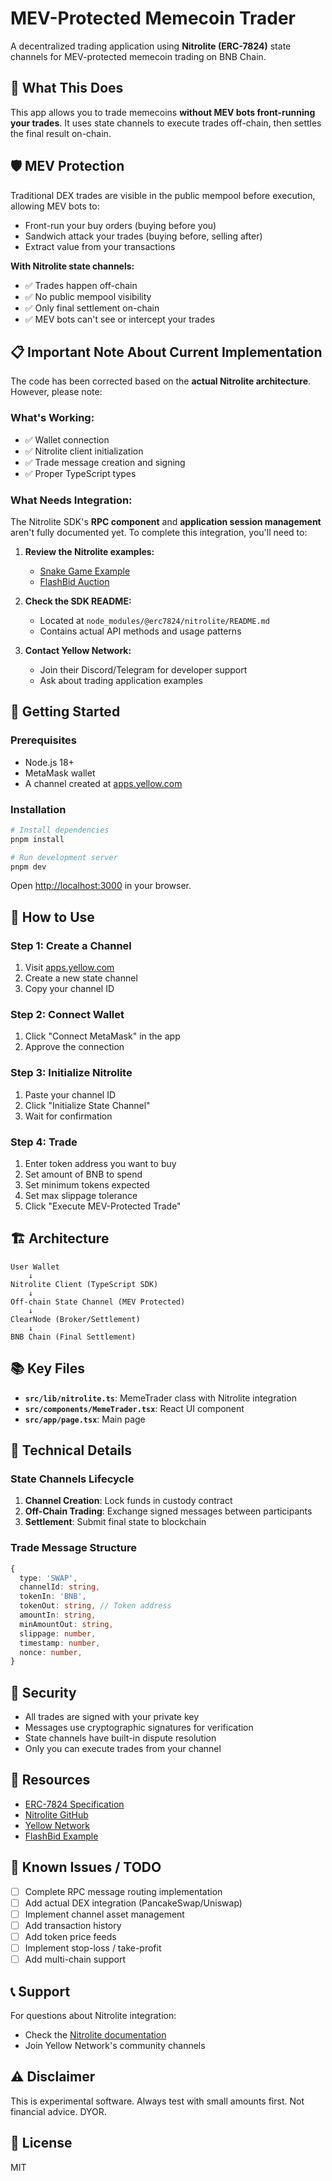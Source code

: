 # MEV-Protected Memecoin Trader

A decentralized trading application using **Nitrolite (ERC-7824)** state channels for MEV-protected memecoin trading on BNB Chain.

## 🎯 What This Does

This app allows you to trade memecoins **without MEV bots front-running your trades**. It uses state channels to execute trades off-chain, then settles the final result on-chain.

## 🛡️ MEV Protection

Traditional DEX trades are visible in the public mempool before execution, allowing MEV bots to:
- Front-run your buy orders (buying before you)
- Sandwich attack your trades (buying before, selling after)
- Extract value from your transactions

**With Nitrolite state channels:**
- ✅ Trades happen off-chain
- ✅ No public mempool visibility
- ✅ Only final settlement on-chain
- ✅ MEV bots can't see or intercept your trades

## 📋 Important Note About Current Implementation

The code has been corrected based on the **actual Nitrolite architecture**. However, please note:

### What's Working:
- ✅ Wallet connection
- ✅ Nitrolite client initialization
- ✅ Trade message creation and signing
- ✅ Proper TypeScript types

### What Needs Integration:
The Nitrolite SDK's **RPC component** and **application session management** aren't fully documented yet. To complete this integration, you'll need to:

1. **Review the Nitrolite examples:**
   - [Snake Game Example](https://github.com/erc7824/nitrolite)
   - [FlashBid Auction](https://yellow.com/news/flashbid-debuts-as-zero-gas-auction-platform-using-erc-7824-state-channels)

2. **Check the SDK README:**
   - Located at `node_modules/@erc7824/nitrolite/README.md`
   - Contains actual API methods and usage patterns

3. **Contact Yellow Network:**
   - Join their Discord/Telegram for developer support
   - Ask about trading application examples

## 🚀 Getting Started

### Prerequisites
- Node.js 18+
- MetaMask wallet
- A channel created at [apps.yellow.com](https://apps.yellow.com)

### Installation

```bash
# Install dependencies
pnpm install

# Run development server
pnpm dev
```

Open [http://localhost:3000](http://localhost:3000) in your browser.

## 📝 How to Use

### Step 1: Create a Channel
1. Visit [apps.yellow.com](https://apps.yellow.com)
2. Create a new state channel
3. Copy your channel ID

### Step 2: Connect Wallet
1. Click "Connect MetaMask" in the app
2. Approve the connection

### Step 3: Initialize Nitrolite
1. Paste your channel ID
2. Click "Initialize State Channel"
3. Wait for confirmation

### Step 4: Trade
1. Enter token address you want to buy
2. Set amount of BNB to spend
3. Set minimum tokens expected
4. Set max slippage tolerance
5. Click "Execute MEV-Protected Trade"

## 🏗️ Architecture

```
User Wallet
    ↓
Nitrolite Client (TypeScript SDK)
    ↓
Off-chain State Channel (MEV Protected)
    ↓
ClearNode (Broker/Settlement)
    ↓
BNB Chain (Final Settlement)
```

## 📚 Key Files

- **`src/lib/nitrolite.ts`**: MemeTrader class with Nitrolite integration
- **`src/components/MemeTrader.tsx`**: React UI component
- **`src/app/page.tsx`**: Main page

## 🔧 Technical Details

### State Channels Lifecycle

1. **Channel Creation**: Lock funds in custody contract
2. **Off-Chain Trading**: Exchange signed messages between participants
3. **Settlement**: Submit final state to blockchain

### Trade Message Structure

```typescript
{
  type: 'SWAP',
  channelId: string,
  tokenIn: 'BNB',
  tokenOut: string, // Token address
  amountIn: string,
  minAmountOut: string,
  slippage: number,
  timestamp: number,
  nonce: number,
}
```

## 🔐 Security

- All trades are signed with your private key
- Messages use cryptographic signatures for verification
- State channels have built-in dispute resolution
- Only you can execute trades from your channel

## 🤝 Resources

- [ERC-7824 Specification](https://erc7824.org/)
- [Nitrolite GitHub](https://github.com/erc7824/nitrolite)
- [Yellow Network](https://yellow.org/build)
- [FlashBid Example](https://yellow.com/news/flashbid-debuts-as-zero-gas-auction-platform-using-erc-7824-state-channels)

## 🐛 Known Issues / TODO

- [ ] Complete RPC message routing implementation
- [ ] Add actual DEX integration (PancakeSwap/Uniswap)
- [ ] Implement channel asset management
- [ ] Add transaction history
- [ ] Add token price feeds
- [ ] Implement stop-loss / take-profit
- [ ] Add multi-chain support

## 📞 Support

For questions about Nitrolite integration:
- Check the [Nitrolite documentation](https://erc7824.org/)
- Join Yellow Network's community channels

## ⚠️ Disclaimer

This is experimental software. Always test with small amounts first. Not financial advice. DYOR.

## 📄 License

MIT
